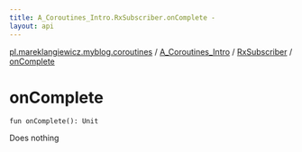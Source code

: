 ```yaml
---
title: A_Coroutines_Intro.RxSubscriber.onComplete - 
layout: api
---
```


<div class='api-docs-breadcrumbs'><a href="../../index.html">pl.mareklangiewicz.myblog.coroutines</a> / <a href="../index.html">A_Coroutines_Intro</a> / <a href="index.html">RxSubscriber</a> / <a href=".">onComplete</a></div>

# onComplete

<div class="signature"><code><span class="keyword">fun </span><span class="identifier">onComplete</span><span class="symbol">(</span><span class="symbol">)</span><span class="symbol">: </span><span class="identifier">Unit</span></code></div>

Does nothing

